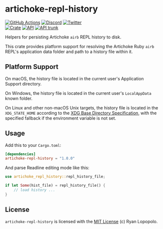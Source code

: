 # artichoke-repl-history

[![GitHub Actions](https://github.com/artichoke/artichoke/workflows/CI/badge.svg)](https://github.com/artichoke/artichoke/actions)
[![Discord](https://img.shields.io/discord/607683947496734760)](https://discord.gg/QCe2tp2)
[![Twitter](https://img.shields.io/twitter/follow/artichokeruby?label=Follow&style=social)](https://twitter.com/artichokeruby)
<br>
[![Crate](https://img.shields.io/crates/v/artichoke-repl-history.svg)](https://crates.io/crates/artichoke-repl-history)
[![API](https://docs.rs/artichoke-repl-history/badge.svg)](https://docs.rs/artichoke-repl-history)
[![API trunk](https://img.shields.io/badge/docs-trunk-blue.svg)](https://artichoke.github.io/artichoke/artichoke_repl_history/)

Helpers for persisting Artichoke `airb` REPL history to disk.

This crate provides platform support for resolving the Artichoke Ruby `airb`
REPL's application data folder and path to a history file within it.

## Platform Support

On macOS, the history file is located in the current user's Application Support
directory.

On Windows, the history file is located in the current user's `LocalAppData`
known folder.

On Linux and other non-macOS Unix targets, the history file is located in the
`XDG_STATE_HOME` according to the [XDG Base Directory Specification], with the
specified fallback if the environment variable is not set.

[xdg base directory specification]:
  https://specifications.freedesktop.org/basedir-spec/basedir-spec-latest.html

## Usage

Add this to your `Cargo.toml`:

```toml
[dependencies]
artichoke-repl-history = "1.0.0"
```

And parse Readline editing mode like this:

```rust
use artichoke_repl_history::repl_history_file;

if let Some(hist_file) = repl_history_file() {
    // load history ...
}
```

## License

`artichoke-repl-history` is licensed with the [MIT License](LICENSE) (c) Ryan
Lopopolo.
